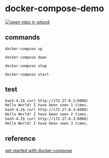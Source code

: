 # docker-compose-demo

[![open repo in gitpod](https://img.shields.io/badge/Gitpod-Use%20Online%20IDE-B16C04?logo=gitpod)](https://gitpod.io/#https://github.com/shenxianpeng/docker-compose-example)

## commands

`docker-compose up`

`docker-compose down`

`docker-compose stop`

`docker-compose start`

## test

```bash
bash-4.2$ curl http://172.27.0.3:6000/
Hello World! I have been seen 1 times.
bash-4.2$ curl http://172.27.0.3:6000/
Hello World! I have been seen 2 times.
bash-4.2$ curl http://172.27.0.3:6000/
Hello World! I have been seen 3 times.
```

## reference 

[get started with docker compose](https://docs.docker.com/compose/gettingstarted/)
